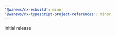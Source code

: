 ```yaml
---
'@wanews/nx-esbuild': minor
'@wanews/nx-typescript-project-references': minor
---
```


Initial release
